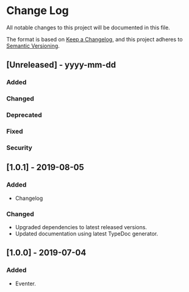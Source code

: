 # Change Log
All notable changes to this project will be documented in this file.

The format is based on [Keep a Changelog](https://keepachangelog.com/en/1.0.0/),
and this project adheres to [Semantic Versioning](https://semver.org/spec/v2.0.0.html).

## [Unreleased] - yyyy-mm-dd
### Added

### Changed

### Deprecated

### Fixed

### Security

## [1.0.1] - 2019-08-05
### Added
- Changelog

### Changed
- Upgraded dependencies to latest released versions.
- Updated documentation using latest TypeDoc generator.

## [1.0.0] - 2019-07-04
### Added
- Eventer.
